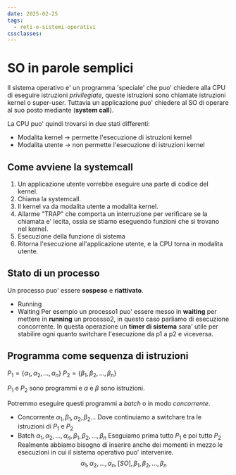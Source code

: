 ```yaml
---
date: 2025-02-25
tags:
  - reti-e-sistemi-operativi
cssclasses:
---
```

# SO in parole semplici

Il sistema operativo e' un programma 'speciale' che puo' chiedere alla CPU di eseguire istruzioni *privilegiate*, queste istruzioni sono chiamate istruzioni kernel o super-user.
Tuttavia un applicazione puo' chiedere al SO di operare al suo posto mediante (**system call**).

La CPU puo' quindi trovarsi in due stati differenti:
- Modalita kernel -> permette l'esecuzione di istruzioni kernel
- Modalita utente -> non permette l'esecuzione di istruzioni kernel
## Come avviene la systemcall
1. Un applicazione utente vorrebbe eseguire una parte di codice del kernel.
2. Chiama la systemcall.
3. Il kernel va da modalita utente a modalita kernel.
4. Allarme "TRAP" che comporta un interruzione per verificare se la chiamata e' lecita, ossia se stiamo eseguendo funzioni che si trovano nel kernel.
5. Esecuzione della funzione di sistema
6. Ritorna l'esecuzione all'applicazione utente, e la CPU torna in modalita utente.

## Stato di un processo
Un processo puo' essere **sospeso** e **riattivato**.
- Running
- Waiting
Per esempio un processo1 puo' essere messo in **waiting** per mettere in **running** un processo2, in questo caso parliamo di esecuzione concorrente. In questa operazione un **timer di sistema** sara' utile per stabilire ogni quanto switchare l'esecuzione da p1 a p2 e viceversa.

## Programma come sequenza di istruzioni
$P_{1}=\{ \alpha_{1},\alpha_{2},\dots,\alpha_{n} \}$
$P_{2}=\{\beta_{1},\beta_{2},\dots,\beta_{n}\}$

$P_{1}$ e $P_{2}$ sono programmi e $\alpha$ e $\beta$ sono istruzioni.

Potremmo eseguire questi programmi a $batch$ o in modo *concorrente*.
- Concorrente
	$\alpha_{1},\beta_{1},\alpha_{2},\beta_{2}\dots$
	Dove continuiamo a switchare tra le istruzioni di $P_{1}$ e $P_{2}$
- Batch
	$\alpha_{1},\alpha_{2},\dots,\alpha_{n},\beta_{1},\beta_{2},\dots,\beta_{n}$
	Eseguiamo prima tutto $P_{1}$ e poi tutto $P_{2}$
Realmente abbiamo bisogno di inserire anche dei momenti in mezzo le esecuzioni in cui il sistema operativo puo' intervenire.
$$
\alpha_{1},\alpha_{2},\dots,\alpha_{n},[SO], \beta_{1},\beta_{2},\dots,\beta_{n}
$$






